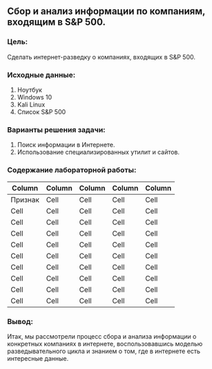 ## Сбор и анализ информации по компаниям, входящим в S&P 500.
### Цель:
Сделать интернет-разведку о компаниях, входящих в S&P 500.
### Исходные данные:
1. Ноутбук
2. Windows 10
3. Kali Linux
4. Список S&P 500
### Варианты решения задачи:
1. Поиск информации в Интернете.
2. Использование специализированных утилит и сайтов.
### Содержание лабораторной работы:
Column | Column | Column | Column | Column 
------ | ------ | ------ | ------ |-------
Признак   | Cell   | Cell   | Cell   | Cell   
Cell   | Cell   | Cell   | Cell   | Cell   
Cell   | Cell   | Cell   | Cell   | Cell   
Cell   | Cell   | Cell   | Cell   | Cell   
Cell   | Cell   | Cell   | Cell   | Cell   
Cell   | Cell   | Cell   | Cell   | Cell   
Cell   | Cell   | Cell   | Cell   | Cell   
Cell   | Cell   | Cell   | Cell   | Cell   
Cell   | Cell   | Cell   | Cell   | Cell   
Cell   | Cell   | Cell   | Cell   | Cell   
### Вывод:
Итак, мы рассмотрели процесс сбора и анализа информации о конкретных компаниях в интернете, воспользовавшись моделью разведывательного цикла и знанием о том, где в интернете есть интересные данные.
